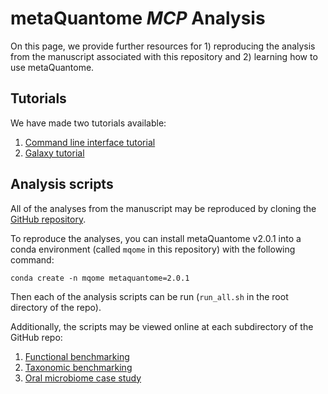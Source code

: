 # metaQuantome *MCP* Analysis

On this page, we provide further resources for 1) reproducing the analysis from the manuscript associated with this repository and 2) learning how to use metaQuantome.

## Tutorials

We have made two tutorials available:

1. [Command line interface tutorial](cli_tutorial/cli_tutorial.md)
2. [Galaxy tutorial](galaxy_tutorial/galaxy_tutorial.md)

## Analysis scripts

All of the analyses from the manuscript may be reproduced by cloning the [GitHub repository](https://github.com/galaxyproteomics/metaquantome_mcp_analysis).

To reproduce the analyses, you can install metaQuantome v2.0.1 into a conda environment (called `mqome` in this repository) with the following command:

```
conda create -n mqome metaquantome=2.0.1
```

Then each of the analysis scripts can be run (`run_all.sh` in the root directory of the repo).

Additionally, the scripts may be viewed online at each subdirectory of the GitHub repo:

1. [Functional benchmarking](https://github.com/galaxyproteomics/metaquantome_mcp_analysis/tree/master/functional_benchmarking)
2. [Taxonomic benchmarking](https://github.com/galaxyproteomics/metaquantome_mcp_analysis/tree/master/taxonomic_benchmarking)
3. [Oral microbiome case study](https://github.com/galaxyproteomics/metaquantome_mcp_analysis/tree/master/oral_microbiome_case_study)
